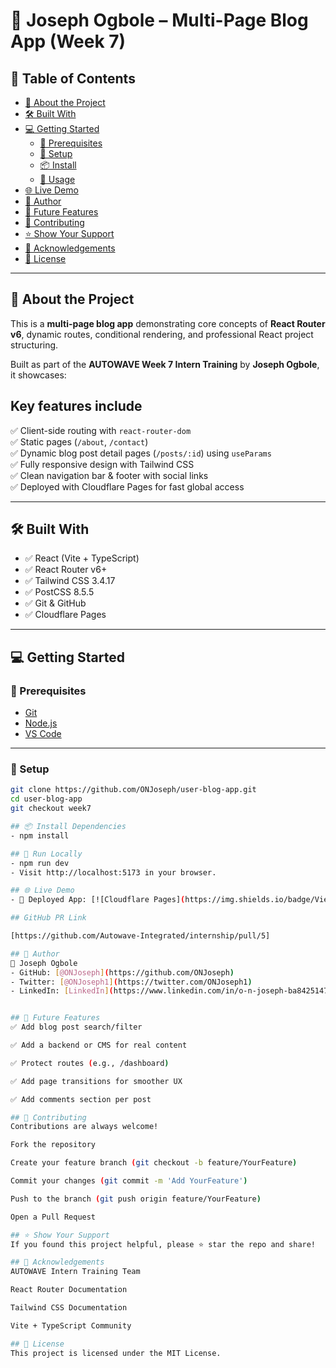 # 📰 Joseph Ogbole – Multi-Page Blog App (Week 7)

## 📗 Table of Contents

- [📖 About the Project](#about-the-project)
- [🛠 Built With](#built-with)
- [💻 Getting Started](#getting-started)
  - [🧰 Prerequisites](#prerequisites)
  - [🔧 Setup](#setup)
  - [📦 Install](#install)
  - [🚀 Usage](#usage)
- [🌐 Live Demo](#live-demo)
- [👥 Author](#author)
- [🔭 Future Features](#future-features)
- [🤝 Contributing](#contributing)
- [⭐️ Show Your Support](#️show-your-support)
- [🙏 Acknowledgements](#acknowledgements)
- [📝 License](#license)

---

## 📖 About the Project

This is a **multi-page blog app** demonstrating core concepts of **React Router v6**, dynamic routes, conditional rendering, and professional React project structuring.

Built as part of the **AUTOWAVE Week 7 Intern Training** by **Joseph Ogbole**, it showcases:

## Key features include

✅ Client-side routing with `react-router-dom`  
✅ Static pages (`/about`, `/contact`)  
✅ Dynamic blog post detail pages (`/posts/:id`) using `useParams`  
✅ Fully responsive design with Tailwind CSS  
✅ Clean navigation bar & footer with social links  
✅ Deployed with Cloudflare Pages for fast global access

---

## 🛠 Built With

- ✅ React (Vite + TypeScript)
- ✅ React Router v6+
- ✅ Tailwind CSS 3.4.17
- ✅ PostCSS 8.5.5
- ✅ Git & GitHub
- ✅ Cloudflare Pages

---

## 💻 Getting Started

### 🧰 Prerequisites

- [Git](https://git-scm.com/)
- [Node.js](https://nodejs.org/)
- [VS Code](https://code.visualstudio.com/)

---

### 🔧 Setup

```bash
git clone https://github.com/ONJoseph/user-blog-app.git
cd user-blog-app
git checkout week7

## 📦 Install Dependencies
- npm install

## 🚀 Run Locally
- npm run dev
- Visit http://localhost:5173 in your browser.

## 🌐 Live Demo
- 🚀 Deployed App: [![Cloudflare Pages](https://img.shields.io/badge/View%20Live%20Demo-blue?style=for-the-badge&logo=github)](/)

## GitHub PR Link

[https://github.com/Autowave-Integrated/internship/pull/5]

## 👥 Author
👤 Joseph Ogbole
- GitHub: [@ONJoseph](https://github.com/ONJoseph)
- Twitter: [@ONJoseph1](https://twitter.com/ONJoseph1)
- LinkedIn: [LinkedIn](https://www.linkedin.com/in/o-n-joseph-ba8425147/)


## 🔭 Future Features
✅ Add blog post search/filter

✅ Add a backend or CMS for real content

✅ Protect routes (e.g., /dashboard)

✅ Add page transitions for smoother UX

✅ Add comments section per post

## 🤝 Contributing
Contributions are always welcome!

Fork the repository

Create your feature branch (git checkout -b feature/YourFeature)

Commit your changes (git commit -m 'Add YourFeature')

Push to the branch (git push origin feature/YourFeature)

Open a Pull Request

## ⭐️ Show Your Support
If you found this project helpful, please ⭐️ star the repo and share!

## 🙏 Acknowledgements
AUTOWAVE Intern Training Team

React Router Documentation

Tailwind CSS Documentation

Vite + TypeScript Community

## 📝 License
This project is licensed under the MIT License.

